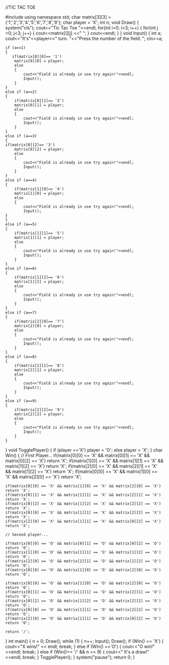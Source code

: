 
//TIC TAC TOE









#include <iostream>
using namespace std;
char matrix[3][3] ={'1','2','3','4','5','6','7','8','9'};
char player = 'X';
int n;
void Draw()
{
    system("cls");
    cout<<"Tic Tac Toe "<<endl;
    for(int i=0; i<3; i++)
    {
        for(int j =0; j<3; j++)
        {
            cout<<matrix[i][j] <<" ";
        }
        cout<<endl;
    }
}
void Input()
{
    int a;
    cout<<"It's"<<player<<" turn. "<<"Press the number of the field: ";
    cin>>a;

    if (a==1)
    {
       if(matrix[0][0]== '1')
        matrix[0][0] = player;
        else
        {
            cout<<"Field is already in use try again!"<<endl;
            Input();
        }
    }
    else if (a==2)
    {
        if(matrix[0][1]== '2')
        matrix[0][1] = player;
        else
        {
            cout<<"Field is already in use try again!"<<endl;
            Input();
        }
    }
    else if (a==3)
    {
    if(matrix[0][2]== '3')
        matrix[0][2] = player;
        else
        {
            cout<<"Field is already in use try again!"<<endl;
            Input();
        }
    }
    else if (a==4)
    {
        if(matrix[1][0]== '4')
        matrix[1][0] = player;
        else
        {
            cout<<"Field is already in use try again!"<<endl;
            Input();
    }
    }
    else if (a==5)
    {
        if(matrix[1][1]== '5')
        matrix[1][1] = player;
        else
        {
            cout<<"Field is already in use try again!"<<endl;
            Input();
        }
    }
    else if (a==6)
    {
        if(matrix[1][2]== '6')
        matrix[1][2] = player;
        else
        {
            cout<<"Field is already in use try again!"<<endl;
            Input();
        }
    }
    else if (a==7)
    {
        if(matrix[2][0]== '7')
        matrix[2][0] = player;
        else
        {
            cout<<"Field is already in use try again!"<<endl;
            Input();
        }
    }
    else if (a==8)
    {
        if(matrix[2][1]== '8')
        matrix[2][1] = player;
        else
        {
            cout<<"Field is already in use try again!"<<endl;
            Input();
        }
    }
    else if (a==9)
    {
        if(matrix[2][2]== '9')
        matrix[2][2] = player;
        else
        {
            cout<<"Field is already in use try again!"<<endl;
            Input();
        }
    }
}
void TogglePlayer()
{
    if (player =='X')
    player = 'O';
    else
    player = 'X';
}
char Win()
{     // First Player...
    if(matrix[0][0] == 'X' && matrix[0][1] == 'X' && matrix[0][2] == 'X')
    return 'X';
    if(matrix[1][0] == 'X' && matrix[1][1] == 'X' && matrix[1][2] == 'X')
    return 'X';
    if(matrix[2][0] == 'X' && matrix[2][1] == 'X' && matrix[1][2] == 'X')
    return 'X';
    if(matrix[0][0] == 'X' && matrix[1][0] == 'X' && matrix[2][0] == 'X')
    return 'X';
    
    if(matrix[0][0] == 'X' && matrix[1][0] == 'X' && matrix[2][0] == 'X')
    return 'X';
    if(matrix[0][1] == 'X' && matrix[1][1] == 'X' && matrix[2][1] == 'X')
    return 'X';
    if(matrix[0][2] == 'X' && matrix[1][2] == 'X' && matrix[2][2] == 'X')
    return 'X';
    if(matrix[0][0] == 'X' && matrix[1][1] == 'X' && matrix[2][2] == 'X')
    return 'X';
    if(matrix[2][0] == 'X' && matrix[1][1] == 'X' && matrix[0][2] == 'X')
    return 'X';

    // Second player...
    
    if(matrix[0][0] == 'O' && matrix[0][1] == 'O' && matrix[0][2] == 'O')
    return 'O';
    if(matrix[1][0] == 'O' && matrix[1][1] == 'O' && matrix[1][2] == 'O')
    return 'O';
    if(matrix[2][0] == 'O' && matrix[2][1] == 'O' && matrix[1][2] == 'O')
    return 'O';
    if(matrix[0][0] == 'O' && matrix[1][0] == 'O' && matrix[2][0] == 'O')
    return 'O';
    
    if(matrix[0][0] == 'O' && matrix[1][0] == 'O' && matrix[2][0] == 'O')
    return 'O';
    if(matrix[0][1] == 'O' && matrix[1][1] == 'O' && matrix[2][1] == 'O')
    return 'O';
    if(matrix[0][2] == 'O' && matrix[1][2] == 'O' && matrix[2][2] == 'O')
    return 'O';
    if(matrix[0][0] == 'O' && matrix[1][1] == 'O' && matrix[2][2] == 'O')
    return 'O';
    if(matrix[2][0] == 'O' && matrix[1][1] == 'O' && matrix[0][2] == 'O')
    return 'O';

    return '/';
}
int main()
{
    n = 0;
    Draw();
    while (1)
    {
        n++;
        Input();
        Draw();
        if (Win() == 'X')
        {
            cout<<"X wins!" << endl;
            break;
        }
        else if (Win() =='O')
        {
            cout<<"O win!" <<endl;
            break;
        }
        else if (Win()== '/' && n == 9)
        {
            cout<<" It's a draw!" <<endl;
            break;
        }
        TogglePlayer();
    }
    system("pause");
    return 0;
}
